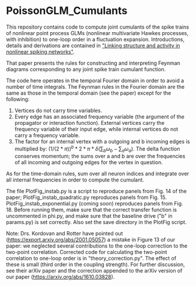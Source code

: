 # PoissonGLM_Cumulants

This repository contains code to compute joint cumulants of the spike trains of nonlinear point process GLMs (nonlinear multivariate Hawkes processes, with inhibition) to one-loop order in a fluctuation expansion. Introductions, details and derivations are contained in ["Linking structure and activity in nonlinear spiking networks"](http://journals.plos.org/ploscompbiol/article?id=10.1371/journal.pcbi.1005583).

That paper presents the rules for constructing and interpreting Feynman diagrams corresponding to any joint spike train cumulant function.

The code here operates in the temporal Fourier domain in order to avoid a number of time integrals. The Feynman rules in the Fourier domain are the same as those in the temporal domain (see the paper) except for the following:
1) Vertices do not carry time variables.
2) Every edge has an associated frequency variable (the argument of the propagator or interaction function). External vertices carry the frequency variable of their input edge, while internal vertices do not carry a frequency variable.
3) The factor for an internal vertex with a outgoing and b incoming edges is multiplied by: $(1/(2*\pi))^b * 2*\pi*\delta(\sum_b \omega_b - \sum_a \omega_a)$. The delta function conserves momentum; the sums over a and b are over the frequencies of all incoming and outgoing edges for the vertex in question. 

As for the time-domain rules, sum over all neuron indices and integrate over all internal frequencies in order to compute the cumulant.

The file PlotFig_instab.py is a script to reproduce panels from Fig. 14 of the paper; PlotFig_instab_quadratic.py reproduces panels from Fig. 15. PlotFig_instab_exponential.py (coming soon) reproduces panels from Fig. 18. Before running them, make sure that the correct transfer function is uncommented in phi.py, and make sure that the baseline drive ("b" in params.py) is set correctly. Also set the save directory in the PlotFig script. 

Note: Drs. Kordovan and Rotter have pointed out (https://export.arxiv.org/abs/2001.05057) a mistake in Figure 13 of our paper: we neglected several contributions to the one-loop correction to the two-point correlation. Corrected code for calculating the two-point correlation to one-loop order is in "theory_correction.py". The effect of these is small (third order in the coupling strength). For further discussion, see their arXiv paper and the correction appended to the arXiv version of our paper (https://arxiv.org/abs/1610.03828).